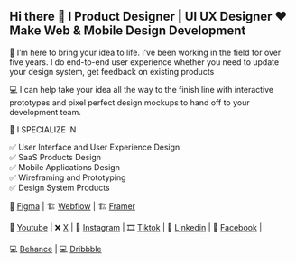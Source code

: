 ## Hi there 👋 I Product Designer | UI UX Designer ❤️ Make Web & Mobile Design Development

🎨 I’m here to bring your idea to life. I’ve been working in the field for over five years. I do end-to-end user experience whether you need to update your design system, get feedback on existing products  

💻 I can help take your idea all the way to the finish line with interactive prototypes and pixel perfect design mockups to hand off to your development team.  

👑 I SPECIALIZE IN   

✅ User Interface and User Experience Design  
✅ SaaS Products Design  
✅ Mobile Applications Design  
✅ Wireframing and Prototyping  
✅ Design System Products

🎨 [Figma](https://www.figma.com/@mahmoudwahieby) |
🏗️ [Webflow](https://www.figma.com/@mahmoudwahieby) |
🏗️ [Framer](https://www.figma.com/@mahmoudwahieby)

🎥 [Youtube](https://www.youtube.com/@mahmoudwahieby) |
❌ [X](https://x.com/mahmoudwahieby) |
📸 [Instagram](https://www.instagram.com/mahmoudwahieby/) |
🎞️ [Tiktok](https://www.tiktok.com/@mahmoudwahieby) |
💼 [Linkedin](https://www.linkedin.com/in/mahmoudwahieby/) |
📘 [Facebook](https://www.facebook.com/MahmoudWahieby) |

💻 [Behance](https://www.behance.net/mahmoudwahieby) |
💻 [Dribbble](https://dribbble.com/mahmoudwahieby)
